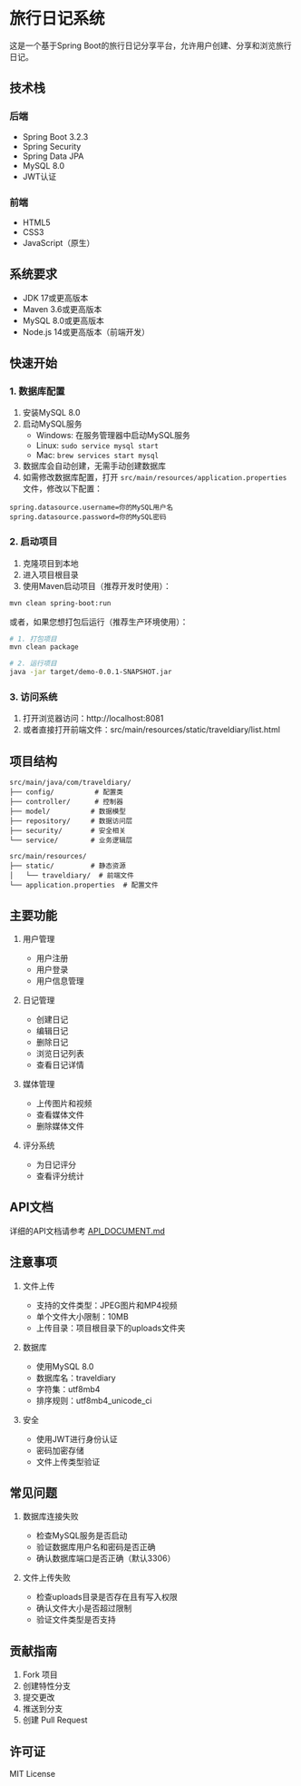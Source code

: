 # 旅行日记系统

这是一个基于Spring Boot的旅行日记分享平台，允许用户创建、分享和浏览旅行日记。

## 技术栈

### 后端
- Spring Boot 3.2.3
- Spring Security
- Spring Data JPA
- MySQL 8.0
- JWT认证

### 前端
- HTML5
- CSS3
- JavaScript（原生）

## 系统要求

- JDK 17或更高版本
- Maven 3.6或更高版本
- MySQL 8.0或更高版本
- Node.js 14或更高版本（前端开发）

## 快速开始

### 1. 数据库配置

1. 安装MySQL 8.0
2. 启动MySQL服务
   - Windows: 在服务管理器中启动MySQL服务
   - Linux: `sudo service mysql start`
   - Mac: `brew services start mysql`
3. 数据库会自动创建，无需手动创建数据库
4. 如需修改数据库配置，打开 `src/main/resources/application.properties` 文件，修改以下配置：
```properties
spring.datasource.username=你的MySQL用户名
spring.datasource.password=你的MySQL密码
```

### 2. 启动项目

1. 克隆项目到本地
2. 进入项目根目录
3. 使用Maven启动项目（推荐开发时使用）：
```bash
mvn clean spring-boot:run
```

或者，如果您想打包后运行（推荐生产环境使用）：
```bash
# 1. 打包项目
mvn clean package

# 2. 运行项目
java -jar target/demo-0.0.1-SNAPSHOT.jar
```

### 3. 访问系统

1. 打开浏览器访问：http://localhost:8081
2. 或者直接打开前端文件：src/main/resources/static/traveldiary/list.html

## 项目结构

```
src/main/java/com/traveldiary/
├── config/          # 配置类
├── controller/      # 控制器
├── model/          # 数据模型
├── repository/     # 数据访问层
├── security/       # 安全相关
└── service/        # 业务逻辑层

src/main/resources/
├── static/         # 静态资源
│   └── traveldiary/  # 前端文件
└── application.properties  # 配置文件
```

## 主要功能

1. 用户管理
   - 用户注册
   - 用户登录
   - 用户信息管理

2. 日记管理
   - 创建日记
   - 编辑日记
   - 删除日记
   - 浏览日记列表
   - 查看日记详情

3. 媒体管理
   - 上传图片和视频
   - 查看媒体文件
   - 删除媒体文件

4. 评分系统
   - 为日记评分
   - 查看评分统计

## API文档

详细的API文档请参考 [API_DOCUMENT.md](API_DOCUMENT.md)

## 注意事项

1. 文件上传
   - 支持的文件类型：JPEG图片和MP4视频
   - 单个文件大小限制：10MB
   - 上传目录：项目根目录下的uploads文件夹

2. 数据库
   - 使用MySQL 8.0
   - 数据库名：traveldiary
   - 字符集：utf8mb4
   - 排序规则：utf8mb4_unicode_ci

3. 安全
   - 使用JWT进行身份认证
   - 密码加密存储
   - 文件上传类型验证

## 常见问题

1. 数据库连接失败
   - 检查MySQL服务是否启动
   - 验证数据库用户名和密码是否正确
   - 确认数据库端口是否正确（默认3306）

2. 文件上传失败
   - 检查uploads目录是否存在且有写入权限
   - 确认文件大小是否超过限制
   - 验证文件类型是否支持

## 贡献指南

1. Fork 项目
2. 创建特性分支
3. 提交更改
4. 推送到分支
5. 创建 Pull Request

## 许可证

MIT License
